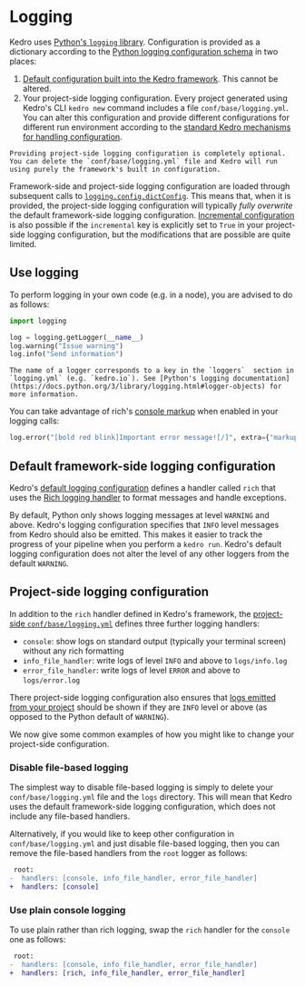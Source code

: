 # Logging

Kedro uses [Python's `logging` library](https://docs.python.org/3/library/logging.html). Configuration is provided as a dictionary according to the [Python logging configuration schema](https://docs.python.org/3/library/logging.config.html#logging-config-dictschema) in two places:
1. [Default configuration built into the Kedro framework](https://github.com/kedro-org/kedro/blob/main/kedro/config/logging.yml). This cannot be altered.
2. Your project-side logging configuration. Every project generated using Kedro's CLI `kedro new` command includes a file `conf/base/logging.yml`. You can alter this configuration and provide different configurations for different run environment according to the [standard Kedro mechanisms for handling configuration](../kedro_project_setup/configuration.md).

```{note}
Providing project-side logging configuration is completely optional. You can delete the `conf/base/logging.yml` file and Kedro will run using purely the framework's built in configuration. 
```

Framework-side and project-side logging configuration are loaded through subsequent calls to [`logging.config.dictConfig`](https://docs.python.org/3/library/logging.config.html#logging.config.dictConfig). This means that, when it is provided, the project-side logging configuration will typically _fully overwrite_ the default framework-side logging configuration. [Incremental configuration](https://docs.python.org/3/library/logging.config.html#incremental-configuration) is also possible if the `incremental` key is explicitly set to `True` in your project-side logging configuration, but the modifications that are possible are quite limited.

## Use logging

To perform logging in your own code (e.g. in a node), you are advised to do as follows:

```python
import logging

log = logging.getLogger(__name__)
log.warning("Issue warning")
log.info("Send information")
```

```{note}
The name of a logger corresponds to a key in the `loggers`  section in `logging.yml` (e.g. `kedro.io`). See [Python's logging documentation](https://docs.python.org/3/library/logging.html#logger-objects) for more information.
```

You can take advantage of rich's [console markup](https://rich.readthedocs.io/en/stable/markup.html) when enabled in your logging calls: 
```python
log.error("[bold red blink]Important error message![/]", extra={"markup": True})
```

## Default framework-side logging configuration

Kedro's [default logging configuration](https://github.com/kedro-org/kedro/blob/main/kedro/config/logging.yml) defines a handler called `rich` that uses the [Rich logging handler](https://rich.readthedocs.io/en/stable/logging.html) to format messages and handle exceptions.

By default, Python only shows logging messages at level `WARNING` and above. Kedro's logging configuration specifies that `INFO` level messages from Kedro should also be emitted. This makes it easier to track the progress of your pipeline when you perform a `kedro run`. Kedro's default logging configuration does not alter the level of any other loggers from the default `WARNING`.

## Project-side logging configuration

In addition to the `rich` handler defined in Kedro's framework, the [project-side `conf/base/logging.yml`](https://github.com/kedro-org/kedro/blob/main/kedro/templates/project/%7B%7B%20cookiecutter.repo_name%20%7D%7D/conf/base/logging.yml) defines three further logging handlers:
* `console`: show logs on standard output (typically your terminal screen) without any rich formatting
* `info_file_handler`: write logs of level `INFO` and above to `logs/info.log`
* `error_file_handler`: write logs of level `ERROR` and above to `logs/error.log`

There project-side logging configuration also ensures that [logs emitted from your project](#use-logging) should be shown if they are `INFO` level or above (as opposed to the Python default of `WARNING`). 

We now give some common examples of how you might like to change your project-side configuration.

### Disable file-based logging

The simplest way to disable file-based logging is simply to delete your `conf/base/logging.yml` file and the `logs` directory. This will mean that Kedro uses the default framework-side logging configuration, which does not include any file-based handlers.

Alternatively, if you would like to keep other configuration in `conf/base/logging.yml` and just disable file-based logging, then you can remove the file-based handlers from the `root` logger as follows:
```diff
 root:
-  handlers: [console, info_file_handler, error_file_handler]
+  handlers: [console]
```

### Use plain console logging

To use plain rather than rich logging, swap the `rich` handler for the `console` one as follows:

```diff
 root:
-  handlers: [console, info_file_handler, error_file_handler]
+  handlers: [rich, info_file_handler, error_file_handler]
```
